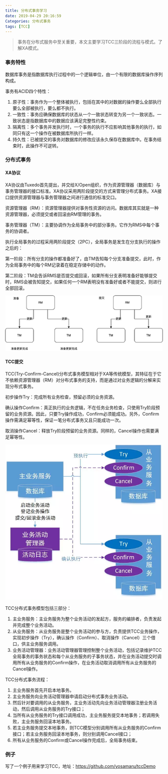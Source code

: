 ```yaml
---
title: 分布式事务学习
date: 2019-04-29 20:16:59
Categories: 分布式事务
tags: [TCC]
---
```


>  事务在分布式服务中至关重要，本文主要学习TCC三阶段的流程与模式。了解XA模式。<!--more-->

### 事务特性

数据库事务是指数据库执行过程中的一个逻辑单位，由一个有限的数据库操作序列构成。

事务有ACID四个特性：

1. 原子性：事务作为一个整体被执行，包括在其中的对数据的操作要么全部执行要么全部被执行，要么都不执行。
2. 一致性：事务应确保数据库的状态从一个一致状态转变为另一个一致状态。一致状态是指数据库中的数据应该满足完整性约束。
3. 隔离性：多个事务并发执行时，一个事务的执行不应影响其他事务的执行，如同只有这一个操作在被数据库所执行一样。
4. 持久性：已被提交的事务对数据库的修改应该永久保存在数据库中。在事务结束时，此操作不可逆转。

### 分布式事务

#### XA协议

XA协议由Tuxedo首先提出，并交给X/Open组织，作为资源管理器（数据库）与事务管理器的接口标准。XA协议采用两阶段提交的方式来管理分布式事务。XA接口提供资源管理器与事务管理器之间进行通信的标准交口。

资源管理器（RM）：资源管理器提供对事务性资源的访问。数据库其实就是一种资源管理器，必须提交或者回滚由RM管理的事务。

事务管理器（TM）：主要协调作为全局事务中的部分事务。它作为RMS中每个事务的协调者。

执行全局事务的过程采用两阶段提交（2PC），全局事务是发生在分支执行的操作之后的：

第一阶段：所有分支的操作都准备好了，由TM告知每个分支准备提交，此时，作为全局事务中的每个RM记录着在稳定存储中的动作。

第二阶段：TM会告诉RMS是否提交或回滚，如果所有分支表明准备好能够提交时，RMS会被告知提交，如果任何一个RM表明没有准备好或者不能提交，则进行全部回滚。

![两阶段更新](tcc01/xa.png)

#### TCC提交

TCC(Try-Confirm-Cancel)分布式事务模型相对于XA等传统模型，其特征在于它不依赖资源管理器（RM）对分布式事务的支持，而是通过对业务逻辑的分解来实现分布式事务。

初步操作Try：完成所有业务检查，预留必须的业务资源。

确认操作Confirm：真正执行的业务逻辑，不在任务业务检查，只使用Try阶段预留的业务资源。因此，只要Try操作成功，Confirm必须能成功。另外，Confirm操作需满足幂等性，保证一笔分布式事务又且只能成功一次。

取消操作Cancel：释放Try阶段预留的业务资源。同样的，Cancel操作也需要满足幂等性。

![三阶段提交模型（转自网上）](tcc01/tcc.png)

TCC分布式事务模型包括三部分：

1. 主业务服务：主业务服务为整个业务活动的发起方，服务的编排者，负责发起并完成整个业务活动。
2. 从业务服务：从业务服务是整个业务活动的参与方，负责提供TCC业务操作，实现初步操作（Try），确认操作（Confirm）、取消操作（Cancel）三个借口，供主业务服务调用。
3. 业务活动管理器：业务活动管理器管理控制整个业务活动，包括记录维护TCC全局事务的事务状态和每个从业务服务的子事务状态，并在业务活动提交时调用所有从业务服务的Confirm操作，在业务活动取消调用所有从业务服务的Cancel操作。

TCC分布式事务流程：

1. 主业务服务首先开启本地事务。
2. 主业务服务向业务活动管理器申请启动分布式事务业务活动。
3. 然后针对要调用的从业务服务，主业务活动先向业务活动管理器注册业务活动，然后调用从业务服务的Try接口；
4. 当所有从业务服务的Try接口调用成功，主业务服务提交本地事务；若调用失败，主业务服务回滚本地事务。
5. 若主业务服务提交本地事务，则TCC模型分别调用所有从业务服务的Confirm接口；若主业务服务回滚本地事务，则分别调用Cancel接口；
6. 所有从业务服务的Confirm或Cancel操作完成后，全局事务结束。

### 例子

写了一个例子用来学习TCC，地址：https://github.com/yosamaru/tccDemo